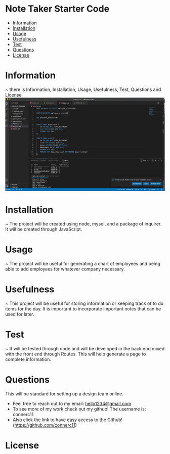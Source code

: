 # Note Taker Starter Code
   
  * [Information](#information)
  * [Installation](#installation)
  * [Usage](#usage)
  * [Usefulness](#usefulness)
  * [Test](#test)
  * [Questions](#questions)
  * [License](#license)
  
  # Information
  ~ there is Information, Installation, Usage, Usefulness, Test, Questions and License
  ![Get Started](./images/image-png.png)


  # Installation
  ~ The project will be created using node, mysql, and a package of inquirer. It will be created through JavaScript.

  
  # Usage
  ~ The project will be useful for generating a chart of employees and being able to add employees for whatever company necessary. 


  
  # Usefulness
  ~ This project will be useful for storing information or keeping track of to do items for the day. It is important to incorporate important notes that can be used for later.
  
  # Test 
  ~ It will be tested through node and will be developed in the back end mixed with the front end through Routes. This will help generate a page to complete information. 
  
  # Questions
   This will be standard for setting up a design team online.
  * Feel free to reach out to my email: hello1234@gmail.com
  * To see more of my work check out my github! The username is: connerc11
  * Also click the link to have easy access to the Github! (https://github.com/connerc11)
  # License
   